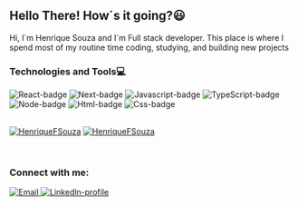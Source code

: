 <h2><Strong> Hello There! How´s it going?😃</strong></h2> 

<p>Hi, I´m Henrique Souza and I´m Full stack developer.
This place is where I spend most of my routine time coding, studying, and building new projects</p>

<h3>Technologies and Tools💻</h3>
<div>
 <img src="https://img.shields.io/badge/React-20232A?style=for-the-badge&logo=react&logoColor=61DAFB" alt="React-badge">
 <img src="https://img.shields.io/badge/Next-black?style=for-the-badge&logo=next.js&logoColor=white" alt="Next-badge">
 <img src="https://img.shields.io/badge/JavaScript-F7DF1E?style=for-the-badge&logo=javascript&logoColor=black" alt="Javascript-badge">
<img src="https://img.shields.io/badge/TypeScript-007ACC?style=for-the-badge&logo=typescript&logoColor=white" alt="TypeScript-badge">
<img src="https://img.shields.io/badge/Node.js-43853D?style=for-the-badge&logo=node.js&logoColor=black" alt="Node-badge">
 <img src="https://img.shields.io/badge/HTML5-E34F26?style=for-the-badge&logo=html5&logoColor=white" alt="Html-badge">
 <img src="https://img.shields.io/badge/CSS3-1572B6?style=for-the-badge&logo=css3&logoColor=white" alt="Css-badge">

</div>
<br />

[![HenriqueFSouza](https://github-readme-stats.vercel.app/api/top-langs/?username=HenriqueFSouza&hide=html&layout=compact&theme=dark)](https://github.com/HenriqueFSouza/) 
[![HenriqueFSouza](https://github-readme-stats.vercel.app/api?username=HenriqueFSouza&theme=dark&show_icons=true)](https://github.com/HenriqueFSouza/)

<br />

<h3> Connect with me:</h3>

<div>
 <a href="mailto:henriquesouza432@outlook.com"> <img src="https://img.shields.io/badge/Microsoft_Outlook-0078D4?style=for-the-badge&logo=microsoft-outlook&logoColor=white" alt="Email"> </a> 
<a href='https://www.linkedin.com/in/henrique-souza-794500226/' target="_blank" /> <img src="https://img.shields.io/badge/LinkedIn-0077B5?style=for-the-badge&logo=linkedin&logoColor=white" alt="Linkedln-profile"> </a> 
</div>
